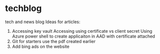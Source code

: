 # techblog
tech and news blog
Ideas for articles:
1. Accessing key vault 
      Accessing using certificate vs client secret
      Using Azure power shell to create applicaiton in AAD with certificate attached
2. Git for starters use the pdf created earlier
3. Add bing ads on the website
